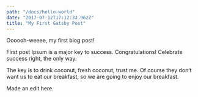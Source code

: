 ```yaml
---
path: "/docs/hello-world"
date: "2017-07-12T17:12:33.962Z"
title: "My First Gatsby Post"
---
```


Oooooh-weeee, my first blog post!

First post Ipsum is a major key to success. Congratulations! Celebrate success right, the only way.

The key is to drink coconut, fresh coconut, trust me. Of course they don’t want us to eat our breakfast, so we are going to enjoy our breakfast.

Made an edit here.
